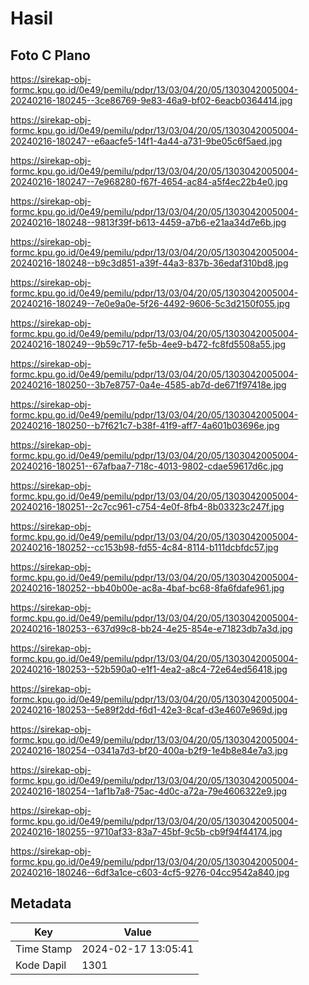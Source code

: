 # Hasil

## Foto C Plano

https://sirekap-obj-formc.kpu.go.id/0e49/pemilu/pdpr/13/03/04/20/05/1303042005004-20240216-180245--3ce86769-9e83-46a9-bf02-6eacb0364414.jpg

https://sirekap-obj-formc.kpu.go.id/0e49/pemilu/pdpr/13/03/04/20/05/1303042005004-20240216-180247--e6aacfe5-14f1-4a44-a731-9be05c6f5aed.jpg

https://sirekap-obj-formc.kpu.go.id/0e49/pemilu/pdpr/13/03/04/20/05/1303042005004-20240216-180247--7e968280-f67f-4654-ac84-a5f4ec22b4e0.jpg

https://sirekap-obj-formc.kpu.go.id/0e49/pemilu/pdpr/13/03/04/20/05/1303042005004-20240216-180248--9813f39f-b613-4459-a7b6-e21aa34d7e6b.jpg

https://sirekap-obj-formc.kpu.go.id/0e49/pemilu/pdpr/13/03/04/20/05/1303042005004-20240216-180248--b9c3d851-a39f-44a3-837b-36edaf310bd8.jpg

https://sirekap-obj-formc.kpu.go.id/0e49/pemilu/pdpr/13/03/04/20/05/1303042005004-20240216-180249--7e0e9a0e-5f26-4492-9606-5c3d2150f055.jpg

https://sirekap-obj-formc.kpu.go.id/0e49/pemilu/pdpr/13/03/04/20/05/1303042005004-20240216-180249--9b59c717-fe5b-4ee9-b472-fc8fd5508a55.jpg

https://sirekap-obj-formc.kpu.go.id/0e49/pemilu/pdpr/13/03/04/20/05/1303042005004-20240216-180250--3b7e8757-0a4e-4585-ab7d-de671f97418e.jpg

https://sirekap-obj-formc.kpu.go.id/0e49/pemilu/pdpr/13/03/04/20/05/1303042005004-20240216-180250--b7f621c7-b38f-41f9-aff7-4a601b03696e.jpg

https://sirekap-obj-formc.kpu.go.id/0e49/pemilu/pdpr/13/03/04/20/05/1303042005004-20240216-180251--67afbaa7-718c-4013-9802-cdae59617d6c.jpg

https://sirekap-obj-formc.kpu.go.id/0e49/pemilu/pdpr/13/03/04/20/05/1303042005004-20240216-180251--2c7cc961-c754-4e0f-8fb4-8b03323c247f.jpg

https://sirekap-obj-formc.kpu.go.id/0e49/pemilu/pdpr/13/03/04/20/05/1303042005004-20240216-180252--cc153b98-fd55-4c84-8114-b111dcbfdc57.jpg

https://sirekap-obj-formc.kpu.go.id/0e49/pemilu/pdpr/13/03/04/20/05/1303042005004-20240216-180252--bb40b00e-ac8a-4baf-bc68-8fa6fdafe961.jpg

https://sirekap-obj-formc.kpu.go.id/0e49/pemilu/pdpr/13/03/04/20/05/1303042005004-20240216-180253--637d99c8-bb24-4e25-854e-e71823db7a3d.jpg

https://sirekap-obj-formc.kpu.go.id/0e49/pemilu/pdpr/13/03/04/20/05/1303042005004-20240216-180253--52b590a0-e1f1-4ea2-a8c4-72e64ed56418.jpg

https://sirekap-obj-formc.kpu.go.id/0e49/pemilu/pdpr/13/03/04/20/05/1303042005004-20240216-180253--5e89f2dd-f6d1-42e3-8caf-d3e4607e969d.jpg

https://sirekap-obj-formc.kpu.go.id/0e49/pemilu/pdpr/13/03/04/20/05/1303042005004-20240216-180254--0341a7d3-bf20-400a-b2f9-1e4b8e84e7a3.jpg

https://sirekap-obj-formc.kpu.go.id/0e49/pemilu/pdpr/13/03/04/20/05/1303042005004-20240216-180254--1af1b7a8-75ac-4d0c-a72a-79e4606322e9.jpg

https://sirekap-obj-formc.kpu.go.id/0e49/pemilu/pdpr/13/03/04/20/05/1303042005004-20240216-180255--9710af33-83a7-45bf-9c5b-cb9f94f44174.jpg

https://sirekap-obj-formc.kpu.go.id/0e49/pemilu/pdpr/13/03/04/20/05/1303042005004-20240216-180246--6df3a1ce-c603-4cf5-9276-04cc9542a840.jpg


## Metadata

| Key        | Value               |
| ---------- | ------------------- |
| Time Stamp | 2024-02-17 13:05:41 |
| Kode Dapil | 1301                |



